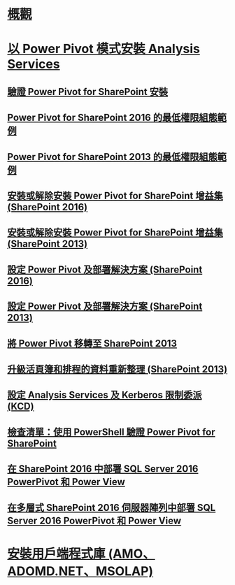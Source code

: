 # [概觀](install-analysis-services.md)  
# [以 Power Pivot 模式安裝 Analysis Services](install-analysis-services-in-power-pivot-mode.md)  
## [驗證 Power Pivot for SharePoint 安裝](verify-a-power-pivot-for-sharepoint-installation.md)  
## [Power Pivot for SharePoint 2016 的最低權限組態範例](power-pivot-minimum-privilege-example-sharepoint-2016.md)  
## [Power Pivot for SharePoint 2013 的最低權限組態範例](power-pivot-minimum-privilege-example-sharepoint-2013.md)  
## [安裝或解除安裝 Power Pivot for SharePoint 增益集 (SharePoint 2016)](install-or-uninstall-the-power-pivot-for-sharepoint-add-in-sharepoint-2016.md)  
## [安裝或解除安裝 Power Pivot for SharePoint 增益集 (SharePoint 2013)](install-or-uninstall-the-power-pivot-for-sharepoint-add-in-sharepoint-2013.md)  
## [設定 Power Pivot 及部署解決方案 (SharePoint 2016)](configure-power-pivot-and-deploy-solutions-sharepoint-2016.md)  
## [設定 Power Pivot 及部署解決方案 (SharePoint 2013)](configure-power-pivot-and-deploy-solutions-sharepoint-2013.md)  
## [將 Power Pivot 移轉至 SharePoint 2013](migrate-power-pivot-to-sharepoint-2013.md)  
## [升級活頁簿和排程的資料重新整理 (SharePoint 2013)](upgrade-workbooks-and-scheduled-data-refresh-sharepoint-2013.md)  
## [設定 Analysis Services 及 Kerberos 限制委派 (KCD)](configure-analysis-services-and-kerberos-constrained-delegation-kcd.md)  
## [檢查清單：使用 PowerShell 驗證 Power Pivot for SharePoint](checklist-use-powershell-to-verify-power-pivot-for-sharepoint.md)  
## [在 SharePoint 2016 中部署 SQL Server 2016 PowerPivot 和 Power View](deploying-sql-server-2016-powerpivot-and-power-view-in-sharepoint-2016.md)  
## [在多層式 SharePoint 2016 伺服器陣列中部署 SQL Server 2016 PowerPivot 和 Power View](deploy-powerpivot-and-power-view-multi-tier-sharepoint-2016-farm.md)  
# [安裝用戶端程式庫 (AMO、ADOMD.NET、MSOLAP)](../data-providers-used-for-analysis-services-connections.md)  
